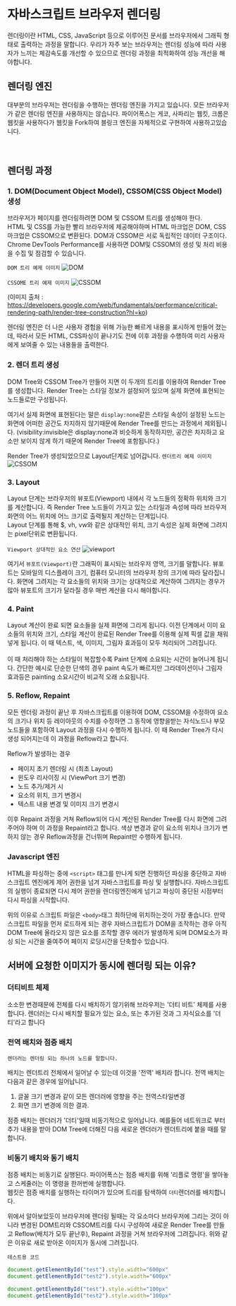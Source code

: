 # 자바스크립트 브라우저 렌더링

렌더링이란 HTML, CSS, JavaScript 등으로 이루어진 문서를 브라우저에서 그래픽 형태로 출력하는 과정을 말합니다.
우리가 자주 보는 브라우저는 렌더링 성능에 따라 사용자가 느끼는 체감속도를 개선할 수 있으므로 렌더링 과정을 최적화하여 성능 개선을 해야합니다.

## 렌더링 엔진
대부분의 브라우저는 렌더링을 수행하는 렌더링 엔진을 가지고 있습니다. 모든 브라우저가 같은 렌더링 엔진을 사용하지는 않습니다. 파이어폭스는 게코, 사파리는 웹킷, 크롬은 웹킷을 사용하다가 웹킷을 Fork하여 블링크 엔진을 자체적으로 구현하여 사용하고있습니다.  
<br/>
<br/>

## 렌더링 과정

### 1. DOM(Document Object Model), CSSOM(CSS Object Model) 생성
브라우저가 페이지를 렌더링하려면 DOM 및 CSSOM 트리를 생성해야 한다.  
HTML 및 CSS를 가능한 빨리 브라우저에 제공해야하며 HTML 마크업은 DOM, CSS 마크업은 CSSOM으로 변환된다. DOM과 CSSOM은 서로 독립적인 데이터 구조이다.
Chrome DevTools Performance를 사용하면 DOM및 CSSOM의 생성 및 처리 비용을 수집 및 점검할 수 있습니다.

`DOM 트리 예제 이미지`
![DOM](./images/render/dom-tree.png "DOM ")
<br/>
<br/>
`CSSOME 트리 예제 이미지`
![CSSOM](./images/render/CSSOM-tree.png "CSSOM ")

(이미지 출처 : https://developers.google.com/web/fundamentals/performance/critical-rendering-path/render-tree-construction?hl=ko)

렌더링 엔진은 더 나은 사용자 경험을 위해 가능한 빠르게 내용을 표시하게 만들어 졌는데, 따라서 모든 HTML, CSS파싱이 끝나기도 전에 이후 과정을 수행하여 미리 사용자에게 보여줄 수 있는 내용들을 출력한다.

### 2. 렌더 트리 생성
DOM Tree와 CSSOM Tree가 만들어 지면 이 두개의 트리를 이용하여 Render Tree를 생성합니다. Render Tree는 스타일 정보가 설정되어 있으며 실제 화면에 표현되는 노드들로만 구성됩니다.

여기서 실제 화면에 표현된다는 말은 `display:none`같은 스타일 속성이 설정된 노드는 화면에 어떠한 공간도 차지하지 않기때문에 Render Tree를 만드는 과정에서 제외됩니다.
(visibility:invisible은 display:none과 비슷하게 동작하지만, 공간은 차지하고 요소만 보이지 않게 하기 때문에 Render Tree에 포함됩니다.)

Render Tree가 생성되었으므로 Layout단계로 넘어갑니다.
`렌더트리 예제 이미지`
![CSSOM](./images/render/render-tree-construction.png "render-tree-construction ")



### 3. Layout
Layout 단계는 브라우저의 뷰포트(Viewport) 내에서 각 노드들의 정확하 위치와 크기를 계산합니다. 즉 Render Tree 노드들이 가지고 있는 스타일과 속성에 따라 브라우저 화면의 어느 위치에 어느 크기로 출력될지 계산하는 단계입니다.  
Layout 단계를 통해 $, vh, vw와 같은 상대적인 위치, 크기 속성은 실제 화면에 그려지는 pixel단위로 변환됩니다.  
<br/>
`Viewport 상대적인 요소 연산`
![viewport](./images/render/viewport.png "viewport")

여기서 `뷰포트(Viewport)`란 그래픽이 표시되는 브라우저 영역, 크기를 말합니다. 뷰포트는 모바일의 디스플레이 크기, 컴퓨터 모니터의 브라우저 창의 크기에 따라 달라집니다. 화면에 그려지는 각 요소들의 위치와 크기는 상대적으로 계산하여 그려지는 경우가 많아 뷰포트의 크기가 달라질 경우 매번 계산을 다시 해야합니다.

### 4. Paint
Layout 계산이 완료 되면 요소들을 실제 화면에 그리게 됩니다. 이전 단계에서 이미 요소들의 위치와 크기, 스타일 계산이 완료된 Render Tree를 이용해 실제 픽셀 값을 채워넣게 됩니다. 이 때 텍스트, 색, 이미지, 그림자 효과등이 모두 처리되어 그려집니다.  
<br/>
이 때 처리해야 하는 스타일이 복잡할수록 Paint 단계에 소요되는 시간이 늘어나게 됩니다. 간단한 예시로 단순한 단색의 경우 paint 속도가 빠르지만 그라데이션이나 그림자 효과등은 painting 소요시간이 비교적 오래 소요됩니다.

### 5. Reflow, Repaint
모든 렌더링 과정이 끝난 후 자바스크립트를 이용하여 DOM, CSSOM을 수정하여 요소의 크기나 위치 등 레이아웃의 수치를 수정하면 그 동작에 영향을받는 자식노드나 부모 노드들을 포함하여 Layout 과정을 다시 수행하게 됩니다. 이 때 Render Tree가 다시 생성 되어지는데 이 과정을  Reflow라고 합니다.

Reflow가 발생하는 경우
- 페이지 초기 렌더링 시 (최초 Layout)
- 윈도우 리사이징 시 (ViewPort 크기 변경)
- 노드 추가/제거 시
- 요소의 위치, 크기 변경시
- 텍스트 내용 변경 및 이미지 크기 변경시

이후 Repaint 과정을 거쳐 Reflow되어 다시 계산된 Render Tree를 다시 화면에 그려주어야 하며 이 과정을 Repaint라고 합니다.
색상 변경과 같이 요소의 위치나 크기가 변하지 않는 경우 Reflow과정을 건너뛰며 Repaint만 수행하게 됩니다.

### Javascript 엔진
HTML을 파싱하는 중에 `<script>` 태그를 만나게 되면 진행하던 파싱을 중단하고 자바스크립트 엔진에게 제어 권한을 넘겨 자바스크립트를 파싱 및 실행합니다. 자바스크립트의 실행이 종료되면 다시 제어 권한을 렌더링엔진에게 넘기고 파싱이 중단된 시점부터 다시 파싱을 시작합니다.

위의 이유로 스크립트 파일은 `<body>`태그 최하단에 위치하는것이 가장 좋습니다.
만약 스크립트 파일을 먼저 로드하게 되는 경우 자바스크립트가 DOM을 조작하는 경우 아직 DOM Tree에 올라오지 않은 요소를 조작할 경우 에러가 발생하게 되며 DOM요소가 파싱 되는 시간을 줄여주어 페이지 로딩시간을 단축할수 있습니다.

## 서버에 요청한 이미지가 동시에 렌더링 되는 이유?
### 더티비트 체제  
소소한 변경때문에 전체를 다시 배치하기 않기위해 브라우저는 '더티 비트' 체제를 사용합니다. 렌더러는 다시 배치할 필요가 있는 요소, 또는 추가된 것과 그 자식요소를 '더티'라고 합니다

### 전역 배치와 점증 배치
`렌더러는 렌더링 되는 하나의 노드를 말합니다.`

배치는 렌더트리 전체에서 일어날 수 있는데 이것을 '전역' 배치라 합니다.
전역 배치는  다음과 같은 경우에 일어납니다.
1. 글꼴 크기 변경과 같이 모든 렌더러에 영향을 주는 전역스타일변경
2. 화면 크기 변경에 의한 결과.

점증 배치는 렌더러가 '더티'일때 비동기적으로 일어납니다. 예를들어 네트워크로 부터 추가 내용을 받아 DOM Tree에 더해진 다음 새로운 렌더러가 렌더트리에 붙을 때를 말합니다.

### 비동기 배치와 동기 배치
점증 배치는 비동기로 실행된다. 파이어폭스는 점증 배치를 위해 '리플로 명령'을 쌓아놓고 스케줄러는 이 명령을 한꺼번에 실행합니다.  
웹킷은 점증 배치를 실행하는 타이머가 있으며 트리를 탐색하여 `더티`렌더러를 배치합니다.

위에서 알아보았듯이 브라우저에 렌더링 될때는 각 요소마다 브라우저에 그리는 것이 아니라 변경된 DOM트리와 CSSOM트리를 다시 구성하여 새로운 Render Tree를 만들고 Reflow(배치가 모두 끝난후), Repaint 과정을 거쳐 브라우저에 그려집니다.
위와 같은 이유로 새로 받아온 이미지가 동시에 그려집니다.

`테스트용 코드`
```javascript
document.getElementById("test").style.width="600px"
document.getElementById("test2").style.width="600px"

document.getElementById("test").style.width="100px"
document.getElementById("test2").style.width="100px"
```
